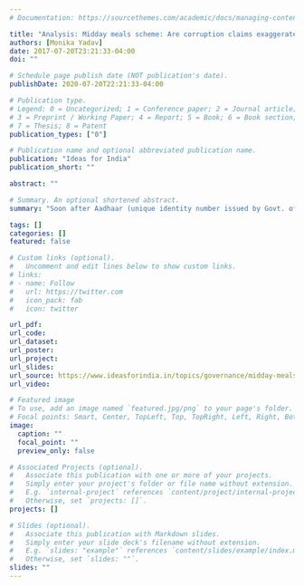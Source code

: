 ```yaml
---
# Documentation: https://sourcethemes.com/academic/docs/managing-content/

title: "Analysis: Midday meals scheme: Are corruption claims exaggerated?"
authors: [Monika Yadav]
date: 2017-07-20T23:21:33-04:00
doi: ""

# Schedule page publish date (NOT publication's date).
publishDate: 2020-07-20T22:21:33-04:00

# Publication type.
# Legend: 0 = Uncategorized; 1 = Conference paper; 2 = Journal article;
# 3 = Preprint / Working Paper; 4 = Report; 5 = Book; 6 = Book section;
# 7 = Thesis; 8 = Patent
publication_types: ["0"]

# Publication name and optional abbreviated publication name.
publication: "Ideas for India"
publication_short: ""

abstract: ""

# Summary. An optional shortened abstract.
summary: "Soon after Aadhaar (unique identity number issued by Govt. of India) was made compulsory for availing midday meals in schools, Indian government claimed that the move had helped expose several instances of schools siphoning off funds under the scheme by reporting inflated student enrolment. Comparing official data with that from the Indian Human Development Survey, I show that corruption in the scheme is less than what is being alleged - and not of the nature that Aadhaar can check."

tags: []
categories: []
featured: false

# Custom links (optional).
#   Uncomment and edit lines below to show custom links.
# links:
# - name: Follow
#   url: https://twitter.com
#   icon_pack: fab
#   icon: twitter

url_pdf:
url_code:
url_dataset:
url_poster:
url_project:
url_slides:
url_source: https://www.ideasforindia.in/topics/governance/midday-meals-scheme-are-corruption-claims-exaggerated.html
url_video:

# Featured image
# To use, add an image named `featured.jpg/png` to your page's folder. 
# Focal points: Smart, Center, TopLeft, Top, TopRight, Left, Right, BottomLeft, Bottom, BottomRight.
image:
  caption: ""
  focal_point: ""
  preview_only: false

# Associated Projects (optional).
#   Associate this publication with one or more of your projects.
#   Simply enter your project's folder or file name without extension.
#   E.g. `internal-project` references `content/project/internal-project/index.md`.
#   Otherwise, set `projects: []`.
projects: []

# Slides (optional).
#   Associate this publication with Markdown slides.
#   Simply enter your slide deck's filename without extension.
#   E.g. `slides: "example"` references `content/slides/example/index.md`.
#   Otherwise, set `slides: ""`.
slides: ""
---
```

